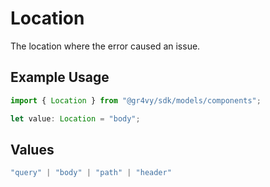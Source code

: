 # Location

The location where the error caused an issue.

## Example Usage

```typescript
import { Location } from "@gr4vy/sdk/models/components";

let value: Location = "body";
```

## Values

```typescript
"query" | "body" | "path" | "header"
```